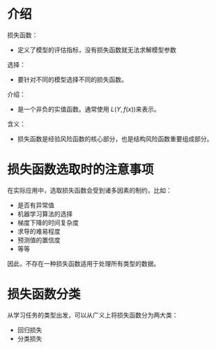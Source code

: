 # 介绍


损失函数：

- 定义了模型的评估指标，没有损失函数就无法求解模型参数

选择：

- 要针对不同的模型选择不同的损失函数。

介绍：

- 是一个非负的实值函数。通常使用 $L(Y, f(x))​$ 来表示。

含义：

- 损失函数是经验风险函数的核心部分，也是结构风险函数重要组成部分。


# 损失函数选取时的注意事项

在实际应用中，选取损失函数会受到诸多因素的制约，比如：

- 是否有异常值
- 机器学习算法的选择
- 梯度下降的时间复杂度
- 求导的难易程度
- 预测值的置信度
- 等等

因此，不存在一种损失函数适用于处理所有类型的数据。



# 损失函数分类

从学习任务的类型出发，可以从广义上将损失函数分为两大类：

- 回归损失
- 分类损失
